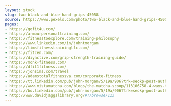 ```yaml
---
layout: stock
slug: two-black-and-blue-hand-grips-45058
source: https://www.pexels.com/photo/two-black-and-blue-hand-grips-45058/
pages:
- https://gofit4u.com/
- https://armourpersonaltraining.com/
- https://fitnesstoexplore.com/training-philosophy
- https://www.linkedin.com/in/johntmorgan
- https://timsfitnesstrainingllc.com/
- https://fitcen.com/
- https://diyactive.com/grip-strength-training-guide/
- https://monk-fitness.com/
- https://dfit1fitness.com/
- https://jonsims.com/travel
- https://adamstotalfitnessva.com/corporate-fitness
- https://tt.linkedin.com/pub/john-morgan/5/19a/906?trk=seokp-post-author-name
- https://www.mistamatcha.com/blogs/the-matcha-scoop/113106758-4-ways-to-boost-your-workout-with-matcha
- https://bo.linkedin.com/pub/john-morgan/5/19a/906?trk=seokp-post-author-image
- http://www.davidjaggslibrary.org/#!/browse/113
---
```

